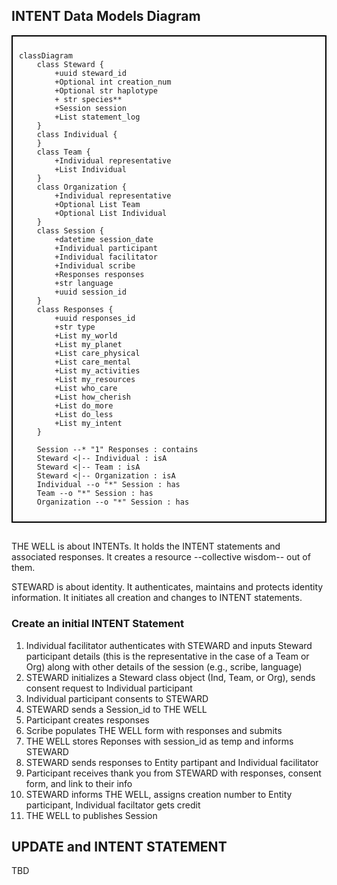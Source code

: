 ## INTENT Data Models Diagram

<div style="border: 2px solid black; padding: 10px;">

```mermaid
classDiagram
    class Steward {
        +uuid steward_id
        +Optional int creation_num
        +Optional str haplotype
        + str species**
        +Session session
        +List statement_log
    }
    class Individual {
    }
    class Team {
        +Individual representative
        +List Individual
    }
    class Organization {
        +Individual representative
        +Optional List Team
        +Optional List Individual
    }
    class Session {
        +datetime session_date
        +Individual participant
        +Individual facilitator
        +Individual scribe
        +Responses responses
        +str language
        +uuid session_id
    }
    class Responses {
        +uuid responses_id
        +str type
        +List my_world
        +List my_planet
        +List care_physical
        +List care_mental
        +List my_activities
        +List my_resources
        +List who_care
        +List how_cherish
        +List do_more
        +List do_less
        +List my_intent
    }

    Session --* "1" Responses : contains
    Steward <|-- Individual : isA
    Steward <|-- Team : isA
    Steward <|-- Organization : isA
    Individual --o "*" Session : has
    Team --o "*" Session : has
    Organization --o "*" Session : has

```

</div>

## 
THE WELL is about INTENTs. It holds the INTENT statements and associated responses. It creates a resource --collective wisdom-- out of them.  

STEWARD is about identity. It authenticates, maintains and protects identity information. It initiates all creation and changes to INTENT statements.



### Create an initial INTENT Statement
1. Individual facilitator authenticates with STEWARD and inputs Steward participant details (this is the representative in the case of a Team or Org) along with other details of the session (e.g., scribe, language)
3. STEWARD initializes a Steward class object (Ind, Team, or Org), sends consent request to Individual participant
4. Individual participant consents to STEWARD
5. STEWARD sends a Session_id to THE WELL
6. Participant creates responses
7. Scribe populates THE WELL form with responses and submits 
8. THE WELL stores Reponses with session_id as temp and informs STEWARD 
9. STEWARD sends responses to Entity partipant and Individual facilitator
10. Participant receives thank you from STEWARD with responses, consent form, and link to their info
11. STEWARD informs THE WELL, assigns creation number to Entity participant, Individual faciltator gets credit
12. THE WELL to publishes Session  

## UPDATE and INTENT STATEMENT
TBD
